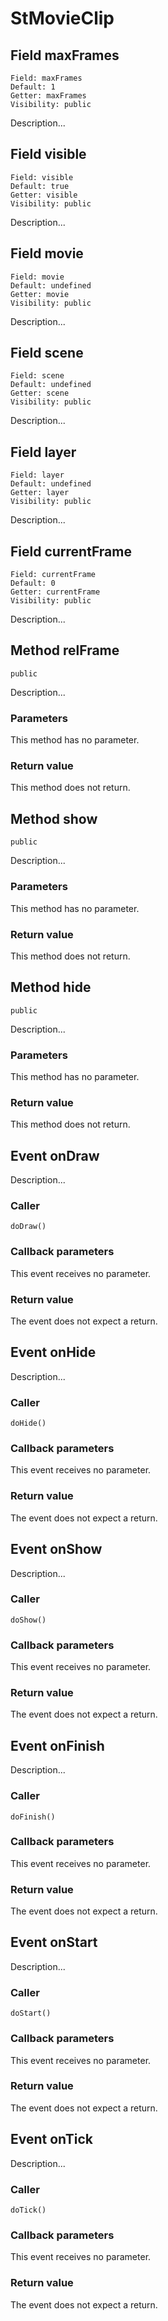 # StMovieClip

## Field maxFrames

    Field: maxFrames
    Default: 1
    Getter: maxFrames
    Visibility: public

Description...

## Field visible

    Field: visible
    Default: true
    Getter: visible
    Visibility: public

Description...

## Field movie

    Field: movie
    Default: undefined
    Getter: movie
    Visibility: public

Description...

## Field scene

    Field: scene
    Default: undefined
    Getter: scene
    Visibility: public

Description...

## Field layer

    Field: layer
    Default: undefined
    Getter: layer
    Visibility: public

Description...

## Field currentFrame

    Field: currentFrame
    Default: 0
    Getter: currentFrame
    Visibility: public

Description...

## Method relFrame

    public

Description...

### Parameters

This method has no parameter.

### Return value

This method does not return.

## Method show

    public

Description...

### Parameters

This method has no parameter.

### Return value

This method does not return.

## Method hide

    public

Description...

### Parameters

This method has no parameter.

### Return value

This method does not return.

## Event onDraw

Description...

### Caller

    doDraw()

### Callback parameters

This event receives no parameter.

### Return value

The event does not expect a return.

## Event onHide

Description...

### Caller

    doHide()

### Callback parameters

This event receives no parameter.

### Return value

The event does not expect a return.

## Event onShow

Description...

### Caller

    doShow()

### Callback parameters

This event receives no parameter.

### Return value

The event does not expect a return.

## Event onFinish

Description...

### Caller

    doFinish()

### Callback parameters

This event receives no parameter.

### Return value

The event does not expect a return.

## Event onStart

Description...

### Caller

    doStart()

### Callback parameters

This event receives no parameter.

### Return value

The event does not expect a return.

## Event onTick

Description...

### Caller

    doTick()

### Callback parameters

This event receives no parameter.

### Return value

The event does not expect a return.

